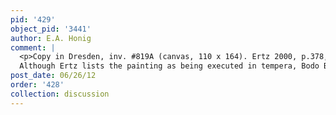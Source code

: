 ```yaml
---
pid: '429'
object_pid: '3441'
author: E.A. Honig
comment: |
  <p>Copy in Dresden, inv. #819A (canvas, 110 x 164). Ertz 2000, p.378, attributes this to Jan the Younger but it seems at least as likely to have been made within Jan the Elder's studio contemporary with the other copies.<br />
  Although Ertz lists the painting as being executed in tempera, Bodo Brinkmann at the museum in Basel confirms that it is oil on panel. No paint samples have been taken to determine if any added tempera was used, but basically this is an oil painting.</p>
post_date: 06/26/12
order: '428'
collection: discussion
---
```

